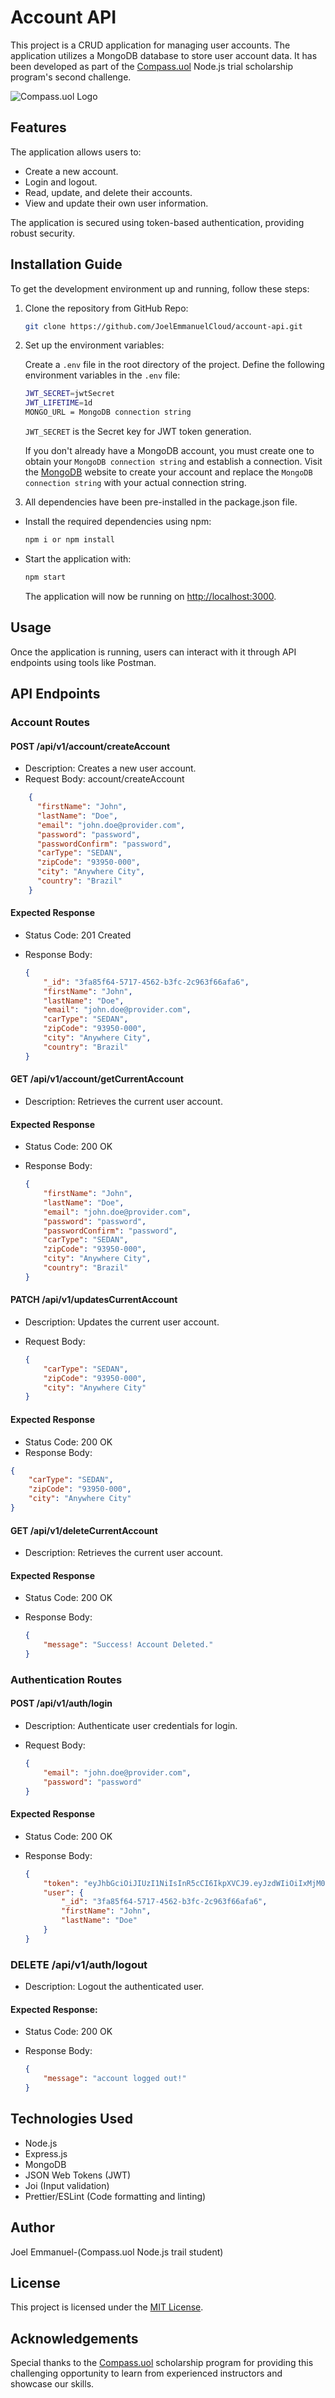 # Account API

This project is a CRUD application for managing user accounts. The application utilizes a MongoDB database to store user account data. It has been developed as part of the [Compass.uol](https://compass.uol/en/home/) Node.js trial scholarship program's second challenge.

![Compass.uol Logo](https://www.datanami.com/wp-content/uploads/2023/06/compass-uol.png)

## Features

The application allows users to:

-   Create a new account.
-   Login and logout.
-   Read, update, and delete their accounts.
-   View and update their own user information.

The application is secured using token-based authentication, providing robust security.

## Installation Guide

To get the development environment up and running, follow these steps:

1. Clone the repository from GitHub Repo:

    ```bash
    git clone https://github.com/JoelEmmanuelCloud/account-api.git
    ```

2. Set up the environment variables:

    Create a `.env` file in the root directory of the project.
    Define the following environment variables in the `.env` file:

    ```bash
    JWT_SECRET=jwtSecret
    JWT_LIFETIME=1d
    MONGO_URL = MongoDB connection string
    ```

    `JWT_SECRET` is the Secret key for JWT token generation.

    If you don't already have a MongoDB account, you must create one to obtain your `MongoDB connection string` and establish a connection. Visit the [MongoDB](https://account.mongodb.com) website to create your account and replace the `MongoDB connection string` with your actual connection string.

3. All dependencies have been pre-installed in the package.json file.

-   Install the required dependencies using npm:

    ```bash
    npm i or npm install
    ```

-   Start the application with:

    ```bash
    npm start
    ```

    The application will now be running on <http://localhost:3000>.

## Usage

Once the application is running, users can interact with it through API endpoints using tools like Postman.

## API Endpoints

### Account Routes

#### POST /api/v1/account/createAccount

-   Description: Creates a new user account.
-   Request Body:
    account/createAccount

  ```json
      {
        "firstName": "John",
        "lastName": "Doe",
        "email": "john.doe@provider.com",
        "password": "password",
        "passwordConfirm": "password",
        "carType": "SEDAN",
        "zipCode": "93950-000",
        "city": "Anywhere City",
        "country": "Brazil"
      }
  ```

#### Expected Response

-   Status Code: 201 Created
-   Response Body:

    ```json
    {
        "_id": "3fa85f64-5717-4562-b3fc-2c963f66afa6",
        "firstName": "John",
        "lastName": "Doe",
        "email": "john.doe@provider.com",
        "carType": "SEDAN",
        "zipCode": "93950-000",
        "city": "Anywhere City",
        "country": "Brazil"
    }
    ```

#### GET /api/v1/account/getCurrentAccount

-   Description: Retrieves the current user account.

#### Expected Response

-   Status Code: 200 OK
-   Response Body:

    ```json
    {
        "firstName": "John",
        "lastName": "Doe",
        "email": "john.doe@provider.com",
        "password": "password",
        "passwordConfirm": "password",
        "carType": "SEDAN",
        "zipCode": "93950-000",
        "city": "Anywhere City",
        "country": "Brazil"
    }
    ```

#### PATCH /api/v1/updatesCurrentAccount

-   Description: Updates the current user account.
-   Request Body:

    ```json
    {
        "carType": "SEDAN",
        "zipCode": "93950-000",
        "city": "Anywhere City"
    }
    ```

#### Expected Response

-   Status Code: 200 OK
-   Response Body:

```json
{
    "carType": "SEDAN",
    "zipCode": "93950-000",
    "city": "Anywhere City"
}
```

#### GET /api/v1/deleteCurrentAccount

-   Description: Retrieves the current user account.

#### Expected Response

-   Status Code: 200 OK
-   Response Body:

    ```json
    {
        "message": "Success! Account Deleted."
    }
    ```

### Authentication Routes

#### POST /api/v1/auth/login

-   Description: Authenticate user credentials for login.
-   Request Body:

    ```json
    {
        "email": "john.doe@provider.com",
        "password": "password"
    }
    ```

#### Expected Response

-   Status Code: 200 OK
-   Response Body:

    ```json
    {
        "token": "eyJhbGciOiJIUzI1NiIsInR5cCI6IkpXVCJ9.eyJzdWIiOiIxMjM0NTY3ODkwIiwibmFtZSI6IkpvaG4gRG9lIiwiaWF0IjoxNTE2MjM5MDIyfQ.SflKxwRJSMeKKF2QT4fwpMeJf36POk6yJV_adQssw5c",
        "user": {
            "_id": "3fa85f64-5717-4562-b3fc-2c963f66afa6",
            "firstName": "John",
            "lastName": "Doe"
        }
    }
    ```

### DELETE /api/v1/auth/logout

-   Description: Logout the authenticated user.

#### Expected Response:

-   Status Code: 200 OK
-   Response Body:

    ```json
    {
        "message": "account logged out!"
    }
    ```

## Technologies Used

-   Node.js
-   Express.js
-   MongoDB
-   JSON Web Tokens (JWT)
-   Joi (Input validation)
-   Prettier/ESLint (Code formatting and linting)

## Author

Joel Emmanuel-(Compass.uol Node.js trail student)

## License

This project is licensed under the [MIT License](https://opensource.org/license/mit/).

## Acknowledgements

Special thanks to the [Compass.uol](https://compass.uol/en/home/) scholarship program for providing this challenging opportunity to learn from experienced instructors and showcase our skills.
